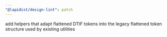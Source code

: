 ```yaml
---
"@lapidist/design-lint": patch
---
```


add helpers that adapt flattened DTIF tokens into the legacy flattened token structure used by existing utilities
